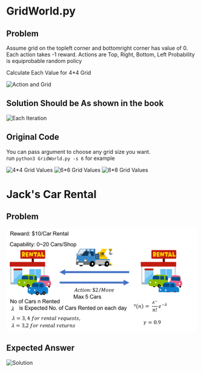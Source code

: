 
# GridWorld.py

## Problem
Assume grid on the topleft corner and bottomright corner has value of 0.
Each action takes -1 reward.
Actions are Top, Right, Bottom, Left
Probability is equiprobable random policy

Calculate Each Value for 4*4 Grid


![Action and Grid](https://user-images.githubusercontent.com/11141442/44100766-b927e192-a020-11e8-926c-c545e6e6b903.png)
## Solution Should be As shown in the book
![Each Iteration](https://user-images.githubusercontent.com/11141442/44100774-bc1cf16c-a020-11e8-81c3-c3953d21aea5.png)

## Original Code
You can pass argument to choose any grid size you want.  
run `python3 GridWorld.py -s 6` for example

![4*4 Grid Values](https://user-images.githubusercontent.com/11141442/44100466-1fe58098-a020-11e8-9024-eb0917abaf79.png)
![6*6 Grid Values](https://user-images.githubusercontent.com/11141442/45409549-6df0e700-b6aa-11e8-9773-da90f56a1a5a.png)
![8*8 Grid Values](https://user-images.githubusercontent.com/11141442/45409617-abee0b00-b6aa-11e8-89c6-0e85ce7d0f72.png)





# Jack's Car Rental
## Problem
![Overview](ProblemOverview.png)


## Expected Answer
![Solution](https://user-images.githubusercontent.com/11141442/44181000-3ab64900-a13a-11e8-9999-a0bcd2af0bca.png)
